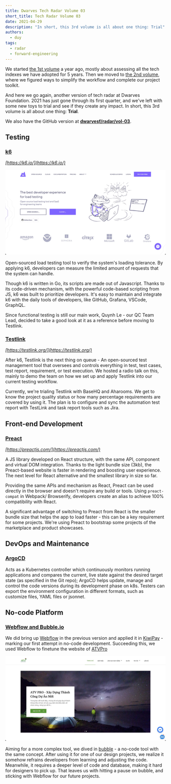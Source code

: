 ```yaml
---
title: Dwarves Tech Radar Volume 03
short_title: Tech Radar Volume 03
date: 2021-04-29
description: "In short, this 3rd volume is all about one thing: Trial"
authors:
  - duy
tags: 
  - radar
  - forward-engineering
---
```


We started [the 1st volume](https://github.com/dwarvesf/radar/tree/master/vol-01) a year ago, mostly about assessing all the tech indexes we have adopted for 5 years. Then we moved to [the 2nd volume](https://github.com/dwarvesf/radar/tree/master/vol-02), where we figured ways to simplify the workflow and complete our project toolkit.

And here we go again, another version of tech radar at Dwarves Foundation. 2021 has just gone through its first quarter, and we've left with some new toys to trial and see if they create any impact. In short, this 3rd volume is all about one thing: **Trial**.

We also have the GitHub version at **[dwarvesf/radar/vol-03](https://github.com/dwarvesf/radar/tree/master/vol-03)**.

## Testing
### [k6]()
*[https://k6.io/](https://k6.io/)*

![](assets/dwarves-tech-radar-volume-03_4d92977a7295c51f3e0fdd3d3966aedd_md5.webp)

Open-sourced load testing tool to verify the system's loading tolerance. By applying k6, developers can measure the limited amount of requests that the system can handle.

Though k6 is written in Go, its scripts are made out of Javascript. Thanks to its code-driven mechanism, with the powerful code-based scripting from JS, k6 was built to prioritize developers. It's easy to maintain and integrate k6 with the daily tools of developers, like GitHub, Grafana, VSCode, GraphQL.

Since functional testing is still our main work, Quynh Le - our QC Team Lead, decided to take a good look at it as a reference before moving to Testlink.

### [Testlink]()
*[https://testlink.org/](https://testlink.org/)*

After k6, Testlink is the next thing on queue - An open-sourced test management tool that oversees and controls everything in test, test cases, test report, requirement, or test execution. We hosted a radio talk on this, mainly to demo the team on how we set up and apply Testlink into our current testing workflow.

Currently, we're trialing Testlink with BaseHQ and Aharooms. We get to know the project quality status or how many percentage requirements are covered by using it. The plan is to configure and sync the automation test report with TestLink and task report tools such as Jira.

## Front-end Development
### [Preact]()
*[https://preactjs.com/](https://preactjs.com/)*

A JS library developed on React structure, with the same API, component and virtual DOM integration. Thanks to the light bundle size (3kb), the Preact-based website is faster in rendering and boosting user experience. The next level for React alternative and the smallest library in size so far.

Providing the same APIs and mechanism as React, Preact can be used directly in the browser and doesn't require any build or tools. Using `preact-compat` in Webpack/ Browserify, developers create an alias to achieve 100% compatibility with React.

A significant advantage of switching to Preact from React is the smaller bundle size that helps the app to load faster - this can be a key requirement for some projects. We're using Preact to bootstrap some projects of the marketplace and product showcases.

## DevOps and Maintenance
### [ArgoCD]()
Acts as a Kubernetes controller which continuously monitors running applications and compares the current, live state against the desired target state (as specified in the Git repo); ArgoCD helps update, manage and control the code versions during its development phase on k8s. Testers can export the environment configuration in different formats, such as customize files, YAML files or jsonnet.

## No-code Platform
### [Webflow and Bubble.io]()
We did bring up [Webflow](https://webflow.com/) in the previous version and applied it in [KiwiPay](https://kiwipay.webflow.io/) - marking our first attempt in no-code development. Succeeding this, we used Webflow to finetune the website of [ATVPro](https://atvpro.webflow.io/)

![](assets/dwarves-tech-radar-volume-03_178bf3e1958cd514ccb99d9a3b4ce3bf_md5.webp)

Aiming for a more complex tool, we dived in [bubble](https://bubble.io/) - a no-code tool with the same concept. After using it for one of our design projects, we realize it somehow refrains developers from learning and adjusting the code. Meanwhile, it requires a deeper level of code and database, making it hard for designers to pick up. That leaves us with hitting a pause on bubble, and sticking with Webflow for our future projects.
